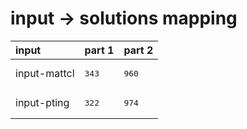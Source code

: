 # input -> solutions mapping
|input|part 1|part 2|
|:---|:---|:---|
|input-mattcl|<pre>343</pre>|<pre>960</pre>|
|input-pting|<pre>322</pre>|<pre>974</pre>|
